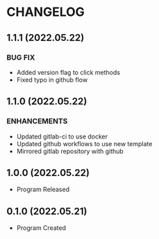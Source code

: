 # CHANGELOG

## 1.1.1 (2022.05.22)

### BUG FIX

- Added version flag to click methods
- Fixed typo in github flow

## 1.1.0 (2022.05.22)

### ENHANCEMENTS

- Updated gitlab-ci to use docker
- Updated github workflows to use new template
- Mirrored gitlab repository with github

## 1.0.0 (2022.05.22)

- Program Released

## 0.1.0 (2022.05.21)

- Program Created
